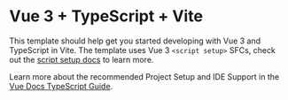 # Vue 3 + TypeScript + Vite

This template should help get you started developing with Vue 3 and TypeScript in Vite. The template uses Vue 3 `<script setup>` SFCs, check out the [script setup docs](https://v3.vuejs.org/api/sfc-script-setup.html#sfc-script-setup) to learn more.

Learn more about the recommended Project Setup and IDE Support in the [Vue Docs TypeScript Guide](https://vuejs.org/guide/typescript/overview.html#project-setup).

<!--
src/
├── pages/ # Страницы приложения
│ ├── BoardPage.vue
│ ├── LoginPage.vue
│ └── ProfilePage.vue
│
├── modules/ # Бизнес-модули
│ ├── board/ # Модуль доски
│ │ ├── types.ts
│ │ ├── api.ts
│ │ ├── store.ts
│ │ └── composables/
│ │ ├── useBoard.ts
│ │ └── useCard.ts
│ │
│ ├── auth/ # Модуль авторизации
│ │ ├── types.ts
│ │ ├── api.ts
│ │ └── store.ts
│ │
│ └── profile/ # Модуль профиля
│ ├── types.ts
│ ├── api.ts
│ └── store.ts
│
├── components/ # Композиционные компоненты
├── board/
│ ├── BoardHeader.vue
│ ├── BoardContent.vue
│ └── BoardFooter.vue
│
├── card/
│ ├── CardList.vue
│ ├── CardItem.vue
│ └── CardForm.vue
│
|── profile/
| ├── ProfileInfo.vue
| └── ProfileSettings.vue
|
|\_\_ ui/ # Базовые UI компоненты
├── Button.vue
├── Input.vue
├── Modal.vue
├── Dropdown.vue
└── Card.vue
-->
